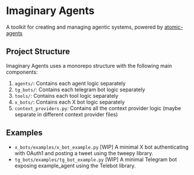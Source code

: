 # Imaginary Agents

A toolkit for creating and managing agentic systems, powered by [atomic-agents](https://github.com/BrainBlend-AI/atomic-agents)

## Project Structure

Imaginary Agents uses a monorepo structure with the following main components:

1. `agents/`: Contains each agent logic separately
2. `tg_bots/`: Contains each telegram bot logic separately
3. `tools/`: Contains each tool logic separately
4. `x_bots/`: Contains each X bot logic separately
5. `context_providers.py`: Contains all the context provider logic (maybe separate in different context provider files)

## Examples

- `x_bots/examples/x_bot_example.py` [WIP] A minimal X bot authenticating with OAuth1 and posting a tweet using the tweepy library.
- `tg_bots/examples/tg_bot_example.py` [WIP] A minimal Telegram bot exposing example_agent using the Telebot library.
